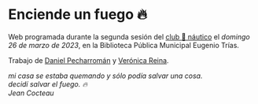 # Enciende un fuego 🔥

Web programada durante la segunda sesión del [club 🌊 náutico](http://clubnautico.website/) el _domingo 26 de marzo de 2023_, en la Biblioteca Pública Municipal Eugenio Trías.

Trabajo de [Daniel Pecharromán](https://es.linkedin.com/in/daniel-pecharrom%C3%A1n-67b38846) y [Verónica Reina](https://es.linkedin.com/in/veronicareinahernandez).

_mi casa se estaba quemando y sólo podía salvar una cosa._\
_decidí salvar el fuego. 🔥_\
_Jean Cocteau_
